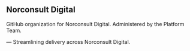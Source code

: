 ## Norconsult Digital

GitHub organization for Norconsult Digital. Administered by the Platform Team.

— Streamlining delivery across Norconsult Digital.